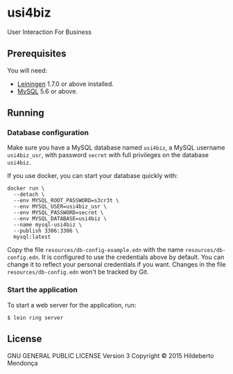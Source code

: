 # usi4biz

User Interaction For Business

## Prerequisites

You will need:
- [Leiningen][1] 1.7.0 or above installed.
- [MySQL][2] 5.6 or above.

[1]: https://github.com/technomancy/leiningen
[2]: http://mysql.com

## Running

### Database configuration

Make sure you have a MySQL database named `usi4biz`, a MySQL username `usi4biz_usr`, with password `secret` with full privileges on the database `usi4biz`.  

If you use docker, you can start your database quickly with:
```
docker run \
  --detach \
  --env MYSQL_ROOT_PASSWORD=s3cr3t \
  --env MYSQL_USER=usi4biz_usr \
  --env MYSQL_PASSWORD=secret \
  --env MYSQL_DATABASE=usi4biz \
  --name mysql-usi4biz \
  --publish 3306:3306 \
  mysql:latest
  ```

Copy the file `resources/db-config-example.edn` with the name `resources/db-config.edn`. It is configured to use the credentials above by default. You can change it to reflect your personal credentials if you want. Changes in the file `resources/db-config.edn` won't be tracked by Git.


### Start the application

To start a web server for the application, run:

    $ lein ring server

## License

GNU GENERAL PUBLIC LICENSE Version 3
Copyright © 2015 Hildeberto Mendonça
